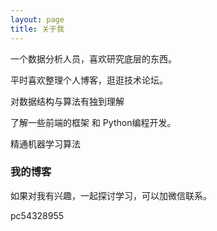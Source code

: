 ```yaml
---
layout: page
title: 关于我 
---
```


一个数据分析人员，喜欢研究底层的东西。

<p>
平时喜欢整理个人博客，逛逛技术论坛。
<p>
对数据结构与算法有独到理解
<p>
了解一些前端的框架 和 Python编程开发。
<p>
精通机器学习算法



<p>
<h3> 我的博客 </h3>  
如果对我有兴趣，一起探讨学习，可以加微信联系。

pc54328955






